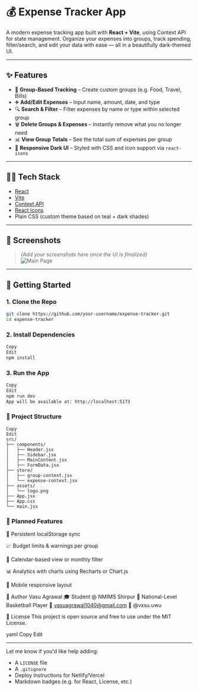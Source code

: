 # 💰 Expense Tracker App

A modern expense tracking app built with **React + Vite**, using Context API for state management. Organize your expenses into groups, track spending, filter/search, and edit your data with ease — all in a beautifully dark-themed UI.

---

## ✨ Features

- 🧠 **Group-Based Tracking** – Create custom groups (e.g. Food, Travel, Bills)
- ➕ **Add/Edit Expenses** – Input name, amount, date, and type
- 🔍 **Search & Filter** – Filter expenses by name or type within selected group
- 🗑️ **Delete Groups & Expenses** – Instantly remove what you no longer need
- 📊 **View Group Totals** – See the total sum of expenses per group
- 🎨 **Responsive Dark UI** – Styled with CSS and icon support via `react-icons`

---

## 🧑‍💻 Tech Stack

- [React](https://react.dev/)
- [Vite](https://vitejs.dev/)
- [Context API](https://reactjs.org/docs/context.html)
- [React Icons](https://react-icons.github.io/react-icons/)
- Plain CSS (custom theme based on teal + dark shades)

---

## 📸 Screenshots

> *(Add your screenshots here once the UI is finalized)*  
> ![Main Page](./assets/screenshot-1.png)

---

## 🚀 Getting Started

### 1. Clone the Repo

```bash
git clone https://github.com/your-username/expense-tracker.git
cd expense-tracker
```
### 2. Install Dependencies
```bash
Copy
Edit
npm install
```
### 3. Run the App
```bash
Copy
Edit
npm run dev
App will be available at: http://localhost:5173
```
### 📁 Project Structure
```plaintext
Copy
Edit
src/
├── components/
│   ├── Header.jsx
│   ├── Sidebar.jsx
│   ├── MainContent.jsx
│   ├── FormData.jsx
├── store/
│   ├── group-context.jsx
│   └── expense-context.jsx
├── assets/
│   └── logo.png
├── App.jsx
├── App.css
└── main.jsx
```
### 🎯 Planned Features
📝 Persistent localStorage sync

📈 Budget limits & warnings per group

📅 Calendar-based view or monthly filter

📊 Analytics with charts using Recharts or Chart.js

📱 Mobile responsive layout

🙌 Author
Vasu Agrawal
🎓 Student @ NMIMS Shirpur
🏀 National-Level Basketball Player
📧 vasuagrawal1040@gmail.com
📸 @vxsu.uwu

📝 License
This project is open source and free to use under the MIT License.

yaml
Copy
Edit

---

Let me know if you'd like help adding:
- A `LICENSE` file  
- A `.gitignore`  
- Deploy instructions for Netlify/Vercel  
- Markdown badges (e.g. for React, License, etc.)
